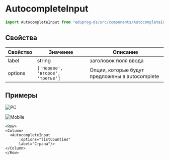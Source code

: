 # AutocompleteInput

```js
import AutocompleteInput from "eduprog-ds/src/components/AutocompleteInput.vue";
```

## Свойства

| Свойство | Значение                         | Описание                                       |
| -------- | -------------------------------- | ---------------------------------------------- |
| label    | string                           | заголовок поля ввода                           |
| options  | `['первое', 'второе', 'третье']` | Опции, которые будут предложены в autocomplete |

## Примеры

![PC](https://i.imgur.com/ydBUxOO.gif)

![Mobile](https://i.imgur.com/2Aunofw.gif)

```vue
<Row>
<Column>
  <AutocompleteInput
      :options="listCounties"
      label="Страна"/>
</Column>
</Row>
```
